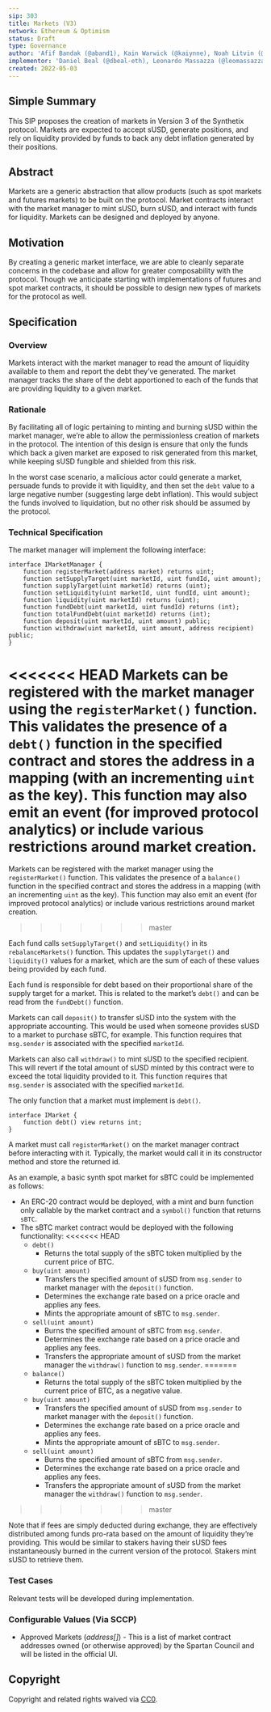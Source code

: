 ```yaml
---
sip: 303
title: Markets (V3)
network: Ethereum & Optimism
status: Draft
type: Governance
author: 'Afif Bandak (@aband1), Kain Warwick (@kaiynne), Noah Litvin (@noahlitvin)'
implementor: 'Daniel Beal (@dbeal-eth), Leonardo Massazza (@leomassazza), Alejandro Santander (@ajsantander)'
created: 2022-05-03
---
```


<!--You can leave these HTML comments in your merged SIP and delete the visible duplicate text guides, they will not appear and may be helpful to refer to if you edit it again. This is the suggested template for new SIPs. Note that an SIP number will be assigned by an editor. When opening a pull request to submit your SIP, please use an abbreviated title in the filename, `sip-draft_title_abbrev.md`. The title should be 44 characters or less.-->

## Simple Summary

<!--"If you can't explain it simply, you don't understand it well enough." Simply describe the outcome the proposed changes intends to achieve. This should be non-technical and accessible to a casual community member.-->

This SIP proposes the creation of markets in Version 3 of the Synthetix protocol. Markets are expected to accept sUSD, generate positions, and rely on liquidity provided by funds to back any debt inflation generated by their positions.

## Abstract

<!--A short (~200 word) description of the proposed change, the abstract should clearly describe the proposed change. This is what *will* be done if the SIP is implemented, not *why* it should be done or *how* it will be done. If the SIP proposes deploying a new contract, write, "we propose to deploy a new contract that will do x".-->

Markets are a generic abstraction that allow products (such as spot markets and futures markets) to be built on the protocol. Market contracts interact with the market manager to mint sUSD, burn sUSD, and interact with funds for liquidity. Markets can be designed and deployed by anyone.

## Motivation

<!--This is the problem statement. This is the *why* of the SIP. It should clearly explain *why* the current state of the protocol is inadequate.  It is critical that you explain *why* the change is needed, if the SIP proposes changing how something is calculated, you must address *why* the current calculation is innaccurate or wrong. This is not the place to describe how the SIP will address the issue!-->

By creating a generic market interface, we are able to cleanly separate concerns in the codebase and allow for greater composability with the protocol. Though we anticipate starting with implementations of futures and spot market contracts, it should be possible to design new types of markets for the protocol as well.

## Specification

<!--The specification should describe the syntax and semantics of any new feature, there are five sections
1. Overview
2. Rationale
3. Technical Specification
4. Test Cases
5. Configurable Values
-->

### Overview

<!--This is a high level overview of *how* the SIP will solve the problem. The overview should clearly describe how the new feature will be implemented.-->

Markets interact with the market manager to read the amount of liquidity available to them and report the debt they’ve generated. The market manager tracks the share of the debt apportioned to each of the funds that are providing liquidity to a given market.

### Rationale

<!--This is where you explain the reasoning behind how you propose to solve the problem. Why did you propose to implement the change in this way, what were the considerations and trade-offs. The rationale fleshes out what motivated the design and why particular design decisions were made. It should describe alternate designs that were considered and related work. The rationale may also provide evidence of consensus within the community, and should discuss important objections or concerns raised during discussion.-->

By facilitating all of logic pertaining to minting and burning sUSD within the market manager, we’re able to allow the permissionless creation of markets in the protocol. The intention of this design is ensure that only the funds which back a given market are exposed to risk generated from this market, while keeping sUSD fungible and shielded from this risk.

In the worst case scenario, a malicious actor could generate a market, persuade funds to provide it with liquidity, and then set the `debt` value to a large negative number (suggesting large debt inflation). This would subject the funds involved to liquidation, but no other risk should be assumed by the protocol.

### Technical Specification

<!--The technical specification should outline the public API of the changes proposed. That is, changes to any of the interfaces Synthetix currently exposes or the creations of new ones.-->

The market manager will implement the following interface:

```
interface IMarketManager {
	function registerMarket(address market) returns uint;
	function setSupplyTarget(uint marketId, uint fundId, uint amount);
	function supplyTarget(uint marketId) returns (uint);
	function setLiquidity(uint marketId, uint fundId, uint amount);
	function liquidity(uint marketId) returns (uint);
	function fundDebt(uint marketId, uint fundId) returns (int);
	function totalFundDebt(uint marketId) returns (int);
	function deposit(uint marketId, uint amount) public;
	function withdraw(uint marketId, uint amount, address recipient) public;
}
```
<<<<<<< HEAD
Markets can be registered with the market manager using the `registerMarket()` function. This validates the presence of a `debt()` function in the specified contract and stores the address in a mapping (with an incrementing `uint` as the key). This function may also emit an event (for improved protocol analytics) or include various restrictions around market creation.
=======

Markets can be registered with the market manager using the `registerMarket()` function. This validates the presence of a `balance()` function in the specified contract and stores the address in a mapping (with an incrementing `uint` as the key). This function may also emit an event (for improved protocol analytics) or include various restrictions around market creation.
>>>>>>> master

Each fund calls `setSupplyTarget()` and `setLiquidity()` in its `rebalanceMarkets()` function. This updates the `supplyTarget()` and `liquidity()` values for a market, which are the sum of each of these values being provided by each fund.

Each fund is responsible for debt based on their proportional share of the supply target for a market. This is related to the market’s `debt()` and can be read from the `fundDebt()` function.

Markets can call `deposit()` to transfer sUSD into the system with the appropriate accounting. This would be used when someone provides sUSD to a market to purchase sBTC, for example. This function requires that `msg.sender` is associated with the specified `marketId`.

Markets can also call `withdraw()` to mint sUSD to the specified recipient. This will revert if the total amount of sUSD minted by this contract were to exceed the total liquidity provided to it. This function requires that `msg.sender` is associated with the specified `marketId`.

The only function that a market must implement is `debt()`.

```
interface IMarket {
	function debt() view returns int;
}
```

A market must call `registerMarket()` on the market manager contract before interacting with it. Typically, the market would call it in its constructor method and store the returned id.

As an example, a basic synth spot market for sBTC could be implemented as follows:

- An ERC-20 contract would be deployed, with a mint and burn function only callable by the market contract and a `symbol()` function that returns `sBTC`.
- The sBTC market contract would be deployed with the following functionality:
<<<<<<< HEAD
    - `debt()`
        - Returns the total supply of the sBTC token multiplied by the current price of BTC.
    - `buy(uint amount)`
        - Transfers the specified amount of sUSD from `msg.sender` to market manager with the `deposit()` function.
        - Determines the exchange rate based on a price oracle and applies any fees.
        - Mints the appropriate amount of sBTC to `msg.sender`.
    - `sell(uint amount)`
        - Burns the specified amount of sBTC from `msg.sender`.
        - Determines the exchange rate based on a price oracle and applies any fees.
        - Transfers the appropriate amount of sUSD from the market manager the `withdraw()` function to `msg.sender`.
=======
  - `balance()`
    - Returns the total supply of the sBTC token multiplied by the current price of BTC, as a negative value.
  - `buy(uint amount)`
    - Transfers the specified amount of sUSD from `msg.sender` to market manager with the `deposit()` function.
    - Determines the exchange rate based on a price oracle and applies any fees.
    - Mints the appropriate amount of sBTC to `msg.sender`.
  - `sell(uint amount)`
    - Burns the specified amount of sBTC from `msg.sender`.
    - Determines the exchange rate based on a price oracle and applies any fees.
    - Transfers the appropriate amount of sUSD from the market manager the `withdraw()` function to `msg.sender`.
>>>>>>> master

Note that if fees are simply deducted during exchange, they are effectively distributed among funds pro-rata based on the amount of liquidity they’re providing. This would be similar to stakers having their sUSD fees instantaneously burned in the current version of the protocol. Stakers mint sUSD to retrieve them.

### Test Cases

<!--Test cases for an implementation are mandatory for SIPs but can be included with the implementation..-->

Relevant tests will be developed during implementation.

### Configurable Values (Via SCCP)

<!--Please list all values configurable via SCCP under this implementation.-->

- Approved Markets (_address[]_) - This is a list of market contract addresses owned (or otherwise approved) by the Spartan Council and will be listed in the official UI.

## Copyright

Copyright and related rights waived via [CC0](https://creativecommons.org/publicdomain/zero/1.0/).

